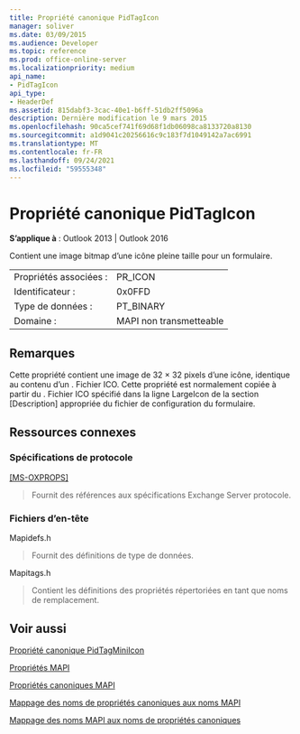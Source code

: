 ```yaml
---
title: Propriété canonique PidTagIcon
manager: soliver
ms.date: 03/09/2015
ms.audience: Developer
ms.topic: reference
ms.prod: office-online-server
ms.localizationpriority: medium
api_name:
- PidTagIcon
api_type:
- HeaderDef
ms.assetid: 815dabf3-3cac-40e1-b6ff-51db2ff5096a
description: Dernière modification le 9 mars 2015
ms.openlocfilehash: 90ca5cef741f69d68f1db06098ca8133720a8130
ms.sourcegitcommit: a1d9041c20256616c9c183f7d1049142a7ac6991
ms.translationtype: MT
ms.contentlocale: fr-FR
ms.lasthandoff: 09/24/2021
ms.locfileid: "59555348"
---
```

# <a name="pidtagicon-canonical-property"></a>Propriété canonique PidTagIcon

  
  
**S’applique à** : Outlook 2013 | Outlook 2016 
  
Contient une image bitmap d’une icône pleine taille pour un formulaire. 
  
|||
|:-----|:-----|
|Propriétés associées :  <br/> |PR_ICON  <br/> |
|Identificateur :  <br/> |0x0FFD  <br/> |
|Type de données :  <br/> |PT_BINARY  <br/> |
|Domaine :  <br/> |MAPI non transmetteable  <br/> |
   
## <a name="remarks"></a>Remarques

Cette propriété contient une image de 32 × 32 pixels d’une icône, identique au contenu d’un . Fichier ICO. Cette propriété est normalement copiée à partir du . Fichier ICO spécifié dans la ligne LargeIcon de la section [Description] appropriée du fichier de configuration du formulaire. 
  
## <a name="related-resources"></a>Ressources connexes

### <a name="protocol-specifications"></a>Spécifications de protocole

[[MS-OXPROPS]](https://msdn.microsoft.com/library/f6ab1613-aefe-447d-a49c-18217230b148%28Office.15%29.aspx)
  
> Fournit des références aux spécifications Exchange Server protocole.
    
### <a name="header-files"></a>Fichiers d’en-tête

Mapidefs.h
  
> Fournit des définitions de type de données.
    
Mapitags.h
  
> Contient les définitions des propriétés répertoriées en tant que noms de remplacement.
    
## <a name="see-also"></a>Voir aussi



[Propriété canonique PidTagMiniIcon](pidtagminiicon-canonical-property.md)


[Propriétés MAPI](mapi-properties.md)
  
[Propriétés canoniques MAPI](mapi-canonical-properties.md)
  
[Mappage des noms de propriétés canoniques aux noms MAPI](mapping-canonical-property-names-to-mapi-names.md)
  
[Mappage des noms MAPI aux noms de propriétés canoniques](mapping-mapi-names-to-canonical-property-names.md)


